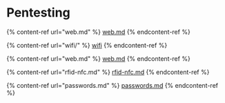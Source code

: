 # Pentesting



{% content-ref url="web.md" %}
[web.md](web.md)
{% endcontent-ref %}

{% content-ref url="wifi/" %}
[wifi](wifi/)
{% endcontent-ref %}

{% content-ref url="web.md" %}
[web.md](web.md)
{% endcontent-ref %}

{% content-ref url="rfid-nfc.md" %}
[rfid-nfc.md](rfid-nfc.md)
{% endcontent-ref %}

{% content-ref url="passwords.md" %}
[passwords.md](passwords.md)
{% endcontent-ref %}

